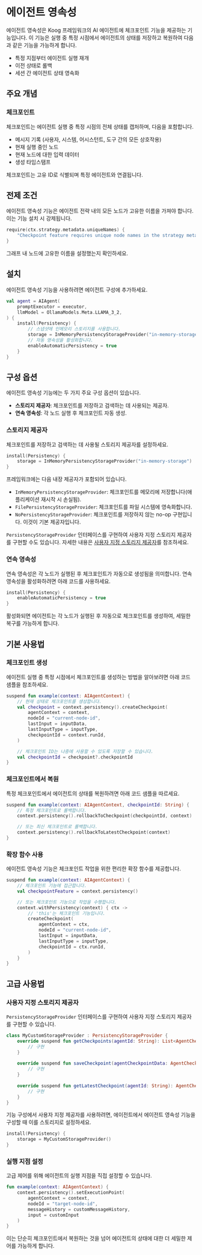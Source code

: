 # 에이전트 영속성

에이전트 영속성은 Koog 프레임워크의 AI 에이전트에 체크포인트 기능을 제공하는 기능입니다.
이 기능은 실행 중 특정 시점에서 에이전트의 상태를 저장하고 복원하여 다음과 같은 기능을 가능하게 합니다.

- 특정 지점부터 에이전트 실행 재개
- 이전 상태로 롤백
- 세션 간 에이전트 상태 영속화

## 주요 개념

### 체크포인트

체크포인트는 에이전트 실행 중 특정 시점의 전체 상태를 캡처하며, 다음을 포함합니다.

- 메시지 기록 (사용자, 시스템, 어시스턴트, 도구 간의 모든 상호작용)
- 현재 실행 중인 노드
- 현재 노드에 대한 입력 데이터
- 생성 타임스탬프

체크포인트는 고유 ID로 식별되며 특정 에이전트와 연결됩니다.

## 전제 조건

에이전트 영속성 기능은 에이전트 전략 내의 모든 노드가 고유한 이름을 가져야 합니다.
이는 기능 설치 시 강제됩니다.

<!--- INCLUDE
/*
KNIT ignore this example
-->
<!--- SUFFIX
*/
-->
```kotlin
require(ctx.strategy.metadata.uniqueNames) {
    "Checkpoint feature requires unique node names in the strategy metadata"
}
```

<!--- KNIT example-agent-persistency-01.kt -->

그래프 내 노드에 고유한 이름을 설정했는지 확인하세요.

## 설치

에이전트 영속성 기능을 사용하려면 에이전트 구성에 추가하세요.

<!--- INCLUDE
import ai.koog.agents.core.agent.AIAgent
import ai.koog.agents.snapshot.feature.Persistency
import ai.koog.agents.snapshot.providers.InMemoryPersistencyStorageProvider
import ai.koog.prompt.executor.llms.all.simpleOllamaAIExecutor
import ai.koog.prompt.llm.OllamaModels

val executor = simpleOllamaAIExecutor()
-->

```kotlin
val agent = AIAgent(
    promptExecutor = executor,
    llmModel = OllamaModels.Meta.LLAMA_3_2,
) {
    install(Persistency) {
        // 스냅샷에 인메모리 스토리지를 사용합니다.
        storage = InMemoryPersistencyStorageProvider("in-memory-storage")
        // 자동 영속성을 활성화합니다.
        enableAutomaticPersistency = true
    }
}
```

<!--- KNIT example-agent-persistency-02.kt -->

## 구성 옵션

에이전트 영속성 기능에는 두 가지 주요 구성 옵션이 있습니다.

-   **스토리지 제공자**: 체크포인트를 저장하고 검색하는 데 사용되는 제공자.
-   **연속 영속성**: 각 노드 실행 후 체크포인트 자동 생성.

### 스토리지 제공자

체크포인트를 저장하고 검색하는 데 사용될 스토리지 제공자를 설정하세요.

<!--- INCLUDE
import ai.koog.agents.core.agent.AIAgent
import ai.koog.agents.snapshot.feature.Persistency
import ai.koog.agents.snapshot.providers.InMemoryPersistencyStorageProvider
import ai.koog.prompt.executor.llms.all.simpleOllamaAIExecutor
import ai.koog.prompt.llm.OllamaModels

val agent = AIAgent(
    promptExecutor = simpleOllamaAIExecutor(),
    llmModel = OllamaModels.Meta.LLAMA_3_2,
) {
-->
<!--- SUFFIX 
} 
-->

```kotlin
install(Persistency) {
    storage = InMemoryPersistencyStorageProvider("in-memory-storage")
}
```

<!--- KNIT example-agent-persistency-03.kt -->

프레임워크에는 다음 내장 제공자가 포함되어 있습니다.

-   `InMemoryPersistencyStorageProvider`: 체크포인트를 메모리에 저장합니다(애플리케이션 재시작 시 손실됨).
-   `FilePersistencyStorageProvider`: 체크포인트를 파일 시스템에 영속화합니다.
-   `NoPersistencyStorageProvider`: 체크포인트를 저장하지 않는 no-op 구현입니다. 이것이 기본 제공자입니다.

`PersistencyStorageProvider` 인터페이스를 구현하여 사용자 지정 스토리지 제공자를 구현할 수도 있습니다.
자세한 내용은 [사용자 지정 스토리지 제공자](#custom-storage-providers)를 참조하세요.

### 연속 영속성

연속 영속성은 각 노드가 실행된 후 체크포인트가 자동으로 생성됨을 의미합니다.
연속 영속성을 활성화하려면 아래 코드를 사용하세요.

<!--- INCLUDE
import ai.koog.agents.core.agent.AIAgent
import ai.koog.agents.snapshot.feature.Persistency
import ai.koog.agents.snapshot.providers.InMemoryPersistencyStorageProvider
import ai.koog.prompt.executor.llms.all.simpleOllamaAIExecutor
import ai.koog.prompt.llm.OllamaModels

val agent = AIAgent(
    promptExecutor = simpleOllamaAIExecutor(),
    llmModel = OllamaModels.Meta.LLAMA_3_2,
) {
-->
<!--- SUFFIX 
} 
-->

```kotlin
install(Persistency) {
    enableAutomaticPersistency = true
}
```

<!--- KNIT example-agent-persistency-04.kt -->

활성화되면 에이전트는 각 노드가 실행된 후 자동으로 체크포인트를 생성하여,
세밀한 복구를 가능하게 합니다.

## 기본 사용법

### 체크포인트 생성

에이전트 실행 중 특정 시점에서 체크포인트를 생성하는 방법을 알아보려면 아래 코드 샘플을 참조하세요.

<!--- INCLUDE
import ai.koog.agents.core.agent.context.AIAgentContext
import ai.koog.agents.snapshot.feature.persistency
import kotlin.reflect.typeOf

const val inputData = "some-input-data"
val inputType = typeOf<String>()
-->

```kotlin
suspend fun example(context: AIAgentContext) {
    // 현재 상태로 체크포인트를 생성합니다.
    val checkpoint = context.persistency().createCheckpoint(
        agentContext = context,
        nodeId = "current-node-id",
        lastInput = inputData,
        lastInputType = inputType,
        checkpointId = context.runId,
    )

    // 체크포인트 ID는 나중에 사용할 수 있도록 저장할 수 있습니다.
    val checkpointId = checkpoint?.checkpointId
}
```

<!--- KNIT example-agent-persistency-05.kt -->

### 체크포인트에서 복원

특정 체크포인트에서 에이전트의 상태를 복원하려면 아래 코드 샘플을 따르세요.

<!--- INCLUDE
import ai.koog.agents.core.agent.context.AIAgentContext
import ai.koog.agents.snapshot.feature.persistency
-->

```kotlin
suspend fun example(context: AIAgentContext, checkpointId: String) {
    // 특정 체크포인트로 롤백합니다.
    context.persistency().rollbackToCheckpoint(checkpointId, context)

    // 또는 최신 체크포인트로 롤백합니다.
    context.persistency().rollbackToLatestCheckpoint(context)
}
```

<!--- KNIT example-agent-persistency-06.kt -->

### 확장 함수 사용

에이전트 영속성 기능은 체크포인트 작업을 위한 편리한 확장 함수를 제공합니다.

<!--- INCLUDE
import ai.koog.agents.core.agent.context.AIAgentContext
import ai.koog.agents.example.exampleAgentPersistency05.inputData
import ai.koog.agents.example.exampleAgentPersistency05.inputType
import ai.koog.agents.snapshot.feature.persistency
import ai.koog.agents.snapshot.feature.withPersistency
-->

```kotlin
suspend fun example(context: AIAgentContext) {
    // 체크포인트 기능에 접근합니다.
    val checkpointFeature = context.persistency()

    // 또는 체크포인트 기능으로 작업을 수행합니다.
    context.withPersistency(context) { ctx ->
        // 'this'는 체크포인트 기능입니다.
        createCheckpoint(
            agentContext = ctx,
            nodeId = "current-node-id",
            lastInput = inputData,
            lastInputType = inputType,
            checkpointId = ctx.runId,
        )
    }
}
```
<!--- KNIT example-agent-persistency-07.kt -->

## 고급 사용법

### 사용자 지정 스토리지 제공자

`PersistencyStorageProvider` 인터페이스를 구현하여 사용자 지정 스토리지 제공자를 구현할 수 있습니다.

<!--- INCLUDE
import ai.koog.agents.snapshot.feature.AgentCheckpointData
import ai.koog.agents.snapshot.providers.PersistencyStorageProvider

/*
// KNIT: Ignore example
-->
<!--- SUFFIX
*/
-->
```kotlin
class MyCustomStorageProvider : PersistencyStorageProvider {
    override suspend fun getCheckpoints(agentId: String): List<AgentCheckpointData> {
        // 구현
    }
    
    override suspend fun saveCheckpoint(agentCheckpointData: AgentCheckpointData) {
        // 구현
    }
    
    override suspend fun getLatestCheckpoint(agentId: String): AgentCheckpointData? {
        // 구현
    }
}
```

<!--- KNIT example-agent-persistency-08.kt -->

기능 구성에서 사용자 지정 제공자를 사용하려면, 에이전트에서 에이전트 영속성 기능을 구성할 때 이를 스토리지로 설정하세요.

<!--- INCLUDE
import ai.koog.agents.core.agent.AIAgent
import ai.koog.agents.snapshot.feature.AgentCheckpointData
import ai.koog.agents.snapshot.feature.Persistency
import ai.koog.agents.snapshot.providers.PersistencyStorageProvider
import ai.koog.prompt.executor.llms.all.simpleOllamaAIExecutor
import ai.koog.prompt.llm.OllamaModels

class MyCustomStorageProvider : PersistencyStorageProvider {
    override suspend fun getCheckpoints(): List<AgentCheckpointData> {
        TODO("Not yet implemented")
    }

    override suspend fun saveCheckpoint(agentCheckpointData: AgentCheckpointData) {
        TODO("Not yet implemented")
    }

    override suspend fun getLatestCheckpoint(): AgentCheckpointData? {
        TODO("Not yet implemented")
    }
}

val agent = AIAgent(
    promptExecutor = simpleOllamaAIExecutor(),
    llmModel = OllamaModels.Meta.LLAMA_3_2,
) {
-->
<!--- SUFFIX 
} 
-->

```kotlin
install(Persistency) {
    storage = MyCustomStorageProvider()
}
```

<!--- KNIT example-agent-persistency-09.kt -->

### 실행 지점 설정

고급 제어를 위해 에이전트의 실행 지점을 직접 설정할 수 있습니다.

<!--- INCLUDE
import ai.koog.agents.core.agent.context.AIAgentContext
import ai.koog.agents.snapshot.feature.persistency
import ai.koog.prompt.message.Message.User
import kotlinx.serialization.json.JsonPrimitive

val customInput = JsonPrimitive("custom-input")
val customMessageHistory = emptyList<User>()
-->

```kotlin
fun example(context: AIAgentContext) {
    context.persistency().setExecutionPoint(
        agentContext = context,
        nodeId = "target-node-id",
        messageHistory = customMessageHistory,
        input = customInput
    )
}

```

<!--- KNIT example-agent-persistency-10.kt -->

이는 단순히 체크포인트에서 복원하는 것을 넘어 에이전트의 상태에 대한 더 세밀한 제어를 가능하게 합니다.